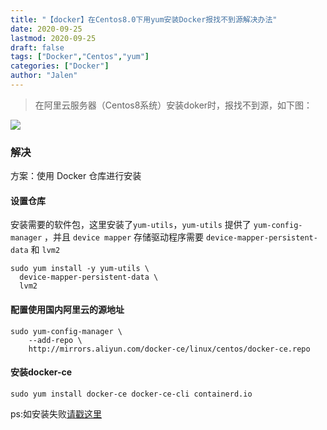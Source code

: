 ```yaml
---
title: "【docker】在Centos8.0下用yum安装Docker报找不到源解决办法"
date: 2020-09-25
lastmod: 2020-09-25
draft: false
tags: ["Docker","Centos","yum"]
categories: ["Docker"]
author: "Jalen"
---
```


> 在阿里云服务器（Centos8系统）安装doker时，报找不到源，如下图：

![](http://cdn1.jalen-qian.com/BlogBase/yum_install_docker_fail.png)

### 解决

方案：使用 Docker 仓库进行安装

#### 设置仓库

安装需要的软件包，这里安装了`yum-utils`，`yum-utils` 提供了 `yum-config-manager` ，并且 `device mapper` 存储驱动程序需要 `device-mapper-persistent-data` 和 `lvm2` 
```
sudo yum install -y yum-utils \
  device-mapper-persistent-data \
  lvm2
```

#### 配置使用国内阿里云的源地址

```
sudo yum-config-manager \
    --add-repo \
    http://mirrors.aliyun.com/docker-ce/linux/centos/docker-ce.repo
```

#### 安装docker-ce

```
sudo yum install docker-ce docker-ce-cli containerd.io
```

ps:如安装失败[请戳这里](/post/docker/install-docker-error/)